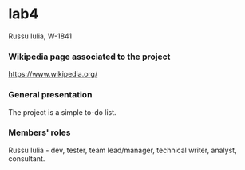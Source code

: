 # lab4
Russu Iulia, W-1841

### Wikipedia page associated to the project
https://www.wikipedia.org/

### General presentation 
The project is a simple to-do list.

### Members' roles
Russu Iulia - dev, tester, team lead/manager, technical writer, analyst, consultant.



